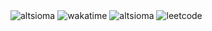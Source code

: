 <div>
  <img src="https://github-readme-stats.vercel.app/api?username=altsioma&show_icons=true&locale=en&hide_title=true" alt="altsioma" />
  <img src="https://github-readme-stats.vercel.app/api/wakatime?username=altsioma" alt="wakatime"/>
  <img src="https://github-readme-stats.vercel.app/api/top-langs?username=altsioma&show_icons=true&locale=en&layout=compact" alt="altsioma" />
  <img src="https://leetcard.jacoblin.cool/altsioma?theme=light" alt="leetcode"/>  
</div>


<!--
**altsioma/altsioma** is a ✨ _special_ ✨ repository because its `README.md` (this file) appears on your GitHub profile.

Here are some ideas to get you started:

- 🔭 I’m currently working on ...
- 🌱 I’m currently learning ...
- 👯 I’m looking to collaborate on ...
- 🤔 I’m looking for help with ...
- 💬 Ask me about ...
- 📫 How to reach me: ...
- 😄 Pronouns: ...
- ⚡ Fun fact: ...
-->
